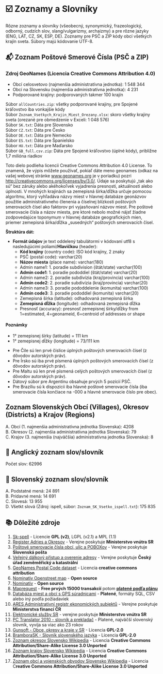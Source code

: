 # ☑️ Zoznamy a Slovníky
Rôzne zoznamy a slovníky (všeobecný, synonymický, frazeologický, odborný, cudzích slov, slang/vulgarizmy, archaizmy) a pre rôzne jazyky (ENG, LAT, CZ, SK, ESP, DE). Zoznamy pre PSČ a ZIP kódy obcí všetkých krajín sveta. Súbory majú kódovanie UTF-8.

## 📬 Zoznam Poštové Smerové Čísla (PSČ a ZIP)
### Zdroj GeoNames (Licencia Creative Commons Attribution 4.0)

* Obcí celosvetovo (najmenšia administratívna jednotka): 1 548 344
* Obcí na Slovensku (najmenšia administratívna jednotka): 4 231
* Podporované krajiny: podporovaných takmer 100 krajín

Súbor `allCountries.zip`: všetky podporované krajiny, pre Spojené kráľovstvo iba vonkajšie kódy  
Súbor `Zoznam_Vsetkych_Krajin_Miest_Orezany.xlsx`: skoro všetky krajiny sveta (orezané pre obmedzenie v Exceli: 1 048 576)  
Súbor `SK.txt`: Dáta pre Slovensko  
Súbor `CZ.txt`: Dáta pre Česko  
Súbor `DE.txt`: Dáta pre Nemecko  
Súbor `ES.txt`: Dáta pre Španielsko  
Súbor `HU.txt`: Dáta pre Maďarsko  
Súbor `GB_full.csv.zip`: Dáta pre Spojené kráľovstvo (úplné kódy), približne 1,7 milióna riadkov  

Toto dielo podlieha licencii Creative Commons Attribution 4.0 License. To znamená, že výpis môžete používať, pokiaľ dáte meno geonames (odkaz na vašej webovej stránke www.geonames.org je v poriadku) pozri http://creativecommons.org/licenses/by/3.0/. Údaje sa poskytujú „tak ako sú“ bez záruky alebo akéhokoľvek vyjadrenia presnosti, aktuálnosti alebo úplnosti. V mnohých krajinách sa zemepisná šírka/dĺžka určuje pomocou algoritmu, ktorý vyhľadáva názvy miest v hlavnej databáze geonázvov použitie administratívneho členenia a číselnej blízkosti poštových smerovacích čísel ako faktorov pri vyjasňovaní názvov miest. Pre poštové smerovacie čísla a názov miesta, pre ktoré nebolo možné nájsť žiadne zodpovedajúce toponymum v hlavnej databáze geografických mien, priemer zemepisná šírka/dĺžka „susedných“ poštových smerovacích čísel.

**Štruktúra dát:**
* **Formát údajov** je text oddelený tabulátormi v kódovaní utf8 s nasledujúcimi poliami/**Hlavičkou** (header):
  * **Kód krajiny** (country code): ISO kód krajiny, 2 znaky  
  * PSČ (postal code): varchar(20)  
  * **Názov miesta** (place name): varchar(180)  
  * Admin name1: 1. poradie subdivision (štát/state) varchar(100)  
  * **Admin code1**: 1. poradie pododdiel (štát/state) varchar(20)  
  * Admin name2: 2. poradie subdivízia (kraj/provincia) varchar(100)  
  * **Admin code2**: 2. poradie subdivízia (kraj/provincia) varchar(20)  
  * Admin name3: 3. poradie pododdelenie (komunita) varchar(100)  
  * **Admin code3**: 3. poradie pododdiel (komunita) varchar(20)  
  * Zemepisná šírka (latitude): odhadovaná zemepisná šírka 
  * **Zemepisná dĺžka** (longitude): odhadovaná zemepisná dĺžka 
  * Presnosť (accuracy): presnosť zemepisnej šírky/dĺžky from 1=estimated, 4=geonameid, 6=centroid of addresses or shape

#### Poznámky
* 1° zemepisnej šírky (latitude) = 111 km   
* 1° zemepisnej dĺžky (longitude) = 73/111 km  
  
- Pre Čile sú len prvé číslice úplných poštových smerovacích čísel (z dôvodov autorských práv).
- Pre Írsko sú iba prvé písmená úplných poštových smerovacích čísel (z dôvodov autorských práv).
- Pre Maltu sú len prvé písmená celých poštových smerovacích čísel (z dôvodov autorských práv).
- Dátový súbor pre Argentínu obsahuje prvých 5 pozícií PSČ.
- Pre Brazíliu sú k dispozícii iba hlavné poštové smerovacie čísla (iba smerovacie čísla končiace na -000 a hlavné smerovacie číslo pre obec).

## Zoznam Slovenských Obcí (Villages), Okresov (Districts) a Krajov (Regions)  
A. Obcí (1. najmenšia administratívna jednotka Slovenska): 4208  
B. Okresov (2. najmenšia administratívna jednotka Slovenska): 79  
C. Krajov (3. najmenšia (najväčšia) administratívna jednotka Slovenska): 8  
  
## 💭 Anglický zoznam slov/slovník
Počet slov: 62996  
  
## 👅 Slovenský zoznam slov/slovník
A. Podstatné mená: 24 891    
B. Prídavné mená: 14 691    
C. Slovesá: 13 955    
D. Všetkt slová (Zdroj: ispell, súbor: `Zoznam_SK_Vsetko_ispell.txt`): 175 835

## 📚 Dôležité zdroje
1. [Sk-spell](http://sk-spell.sk.cx/ispell-sk) - Licencie **GPL (v2)**, LGPL (v2.1) a MPL (1.1)
2. [Register Adries a Okresov](https://data.gov.sk/dataset/register-adries-register-okresov) - Verejne poskytuje **Ministerstvo vnútra SR**
3. [Poštové smerovacie čísla obcí, ulíc a POBOXov](https://www.posta.sk/sluzby/postove-smerovacie-cisla) - Verejne poskytuje **Slovenská pošta**
4. [Veřejný dálkový přístup a overenie adresy](https://vdp.cuzk.cz/vdp/ruian/overeniadresy/vyhledej?) - Verejne poskytuje **Český úřad zeměměřický a katastrální**
5. [GeoNames Postal Code dataset](http://download.geonames.org/export/zip/) - Licencia **creative commons attribution**
6. [Nominativ Openstreet map](https://wiki.openstreetmap.org/wiki/Nominatim?) - **Open source**
7. [Nominativ](https://nominatim.org/ ) - **Open source**
8. [Maprequest](https://business.mapquest.com/products) - **Free prvých 15000 transakcií** potom [**platené podľa plánu**](https://business.mapquest.com/pricing-plans)
9. [Databáza miest a obcí s GPS súradnicami](http://www.progressive.sk/?m=software_db-cities) - **Platené**, formáty SQL, CSV alebo iný podľa požiadaviek
10. [ARES Administrativní registr ekonomických subjektů](https://wwwinfo.mfcr.cz/ares/ares_es.html.cz) - Verejne poskytuje **Ministerstva financí ČR**
11. [Elektronické služby SR](https://portal.minv.sk/wps/wcm/connect/sk/site/main/ohlasovne/) - verejne poskytuje **Ministerstvo vnútra SR**
12. [PC Translator 2010 - slovník a prekladač](http://www.teos.sk/translat.htm) - Platené, najväčší slovenský slovník, vyvíja sa viac ako 23 rokov
13. [Gunsoft - Obce, okresy a kraje v SR](https://github.com/gunsoft/obce-okresy-kraje-slovenska) - Licencia **GPL-2.0**
14. [BramboraSK - Slovník slovenského jazyka](https://github.com/BramboraSK/slovnik-slovenskeho-jazyka) - Licencia **GPL-2.0**
15. [Zoznam okresov Slovensko Wikipedia](https://sk.wikipedia.org/wiki/Okres_(Slovensko)) - Licencia **Creative Commons Attribution/Share-Alike License 3.0 Unported**
16. [Zoznam krajov Slovensko Wikipedia](https://sk.wikipedia.org/wiki/Zoznam_krajov_na_Slovensku) - Licencia **Creative Commons Attribution/Share-Alike License 3.0 Unported**
17. [Zoznam obcí a vojenských obvodov Slovensko Wikipedia](https://sk.wikipedia.org/wiki/Zoznam_slovenských_obcí_a_vojenských_obvodov) - Licencia C**reative Commons Attribution/Share-Alike License 3.0 Unported**
